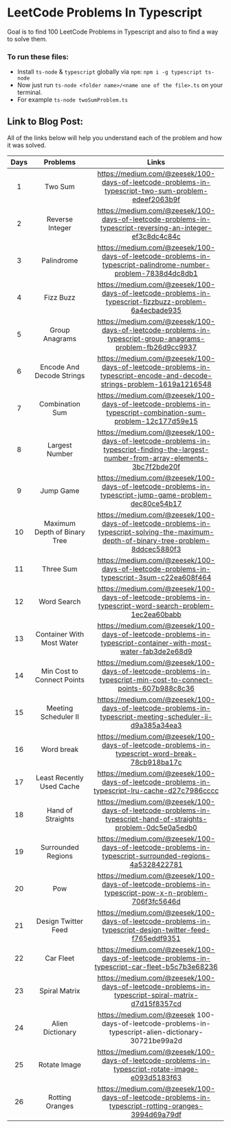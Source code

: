 # LeetCode Problems In Typescript
Goal is to find 100 LeetCode Problems in Typescript and also to find a way to solve them.

### To run these files:
- Install ```ts-node``` & ```typescript``` globally via ```npm```: ```npm i -g typescript ts-node```
- Now just run ```ts-node <folder name>/<name one of the file>.ts``` on your terminal.
- For example ```ts-node twoSumProblem.ts```

## Link to Blog Post:
All of the links below will help you understand each of the problem and how it was solved.

| Days  | Problems | Links     |
| :---: |    :----:   |          :---: |
| 1     | Two Sum       | https://medium.com/@zeesek/100-days-of-leetcode-problems-in-typescript-two-sum-problem-edeef2063b9f   |
| 2     | Reverse Integer       | https://medium.com/@zeesek/100-days-of-leetcode-problems-in-typescript-reversing-an-integer-ef3c8dc4c84c     |
| 3     | Palindrome    | https://medium.com/@zeesek/100-days-of-leetcode-problems-in-typescript-palindrome-number-problem-7838d4dc8db1 |
| 4     | Fizz Buzz     | https://medium.com/@zeesek/100-days-of-leetcode-problems-in-typescript-fizzbuzz-problem-6a4ecbade935          |
| 5     | Group Anagrams        | https://medium.com/@zeesek/100-days-of-leetcode-problems-in-typescript-group-anagrams-problem-fb26d9cc9937     |
| 6     | Encode And Decode Strings | https://medium.com/@zeesek/100-days-of-leetcode-problems-in-typescript-encode-and-decode-strings-problem-1619a1216548 |
| 7     | Combination Sum | https://medium.com/@zeesek/100-days-of-leetcode-problems-in-typescript-combination-sum-problem-12c177d59e15  |
| 8     | Largest Number          | https://medium.com/@zeesek/100-days-of-leetcode-problems-in-typescript-finding-the-largest-number-from-array-elements-3bc7f2bde20f |
| 9     | Jump Game      | https://medium.com/@zeesek/100-days-of-leetcode-problems-in-typescript-jump-game-problem-dec80ce54b17|
| 10    | Maximum Depth of Binary Tree | https://medium.com/@zeesek/100-days-of-leetcode-problems-in-typescript-solving-the-maximum-depth-of-binary-tree-problem-8ddcec5880f3 |
| 11    | Three Sum            |  https://medium.com/@zeesek/100-days-of-leetcode-problems-in-typescript-3sum-c22ea608f464 |
| 12    | Word Search          | https://medium.com/@zeesek/100-days-of-leetcode-problems-in-typescript-word-search-problem-1ec2ea60babb |
| 13    | Container With Most Water    |  https://medium.com/@zeesek/100-days-of-leetcode-problems-in-typescript-container-with-most-water-fab3de2e68d9 |
| 14    | Min Cost to Connect Points    | https://medium.com/@zeesek/100-days-of-leetcode-problems-in-typescript-min-cost-to-connect-points-607b988c8c36 |
| 15    | Meeting Scheduler II      | https://medium.com/@zeesek/100-days-of-leetcode-problems-in-typescript-meeting-scheduler-ii-d9a385a34ea3 |
| 16    | Word break    | https://medium.com/@zeesek/100-days-of-leetcode-problems-in-typescript-word-break-78cb918ba17c |
| 17    |  Least Recently Used Cache | https://medium.com/@zeesek/100-days-of-leetcode-problems-in-typescript-lru-cache-d27c7986cccc |
| 18    | Hand of Straights | https://medium.com/@zeesek/100-days-of-leetcode-problems-in-typescript-hand-of-straights-problem-0dc5e0a5edb0 |
| 19    | Surrounded Regions    | https://medium.com/@zeesek/100-days-of-leetcode-problems-in-typescript-surrounded-regions-4a5328422781 |
| 20    | Pow      |  https://medium.com/@zeesek/100-days-of-leetcode-problems-in-typescript-pow-x-n-problem-706f3fc5646d |
| 21    | Design Twitter Feed  | https://medium.com/@zeesek/100-days-of-leetcode-problems-in-typescript-design-twitter-feed-f765eddf9351 |
| 22    | Car Fleet    |  https://medium.com/@zeesek/100-days-of-leetcode-problems-in-typescript-car-fleet-b5c7b3e68236    |
| 23    | Spiral Matrix  |  https://medium.com/@zeesek/100-days-of-leetcode-problems-in-typescript-spiral-matrix-d7d15f8357cd  |
| 24    | Alien Dictionary  |  https://medium.com/@zeesek 100-days-of-leetcode-problems-in-typescript-alien-dictionary-30721be99a2d |
| 25    | Rotate Image  |  https://medium.com/@zeesek/100-days-of-leetcode-problems-in-typescript-rotate-image-e093d5183f63  |
| 26    | Rotting Oranges  |  https://medium.com/@zeesek/100-days-of-leetcode-problems-in-typescript-rotting-oranges-3994d69a79df  |
